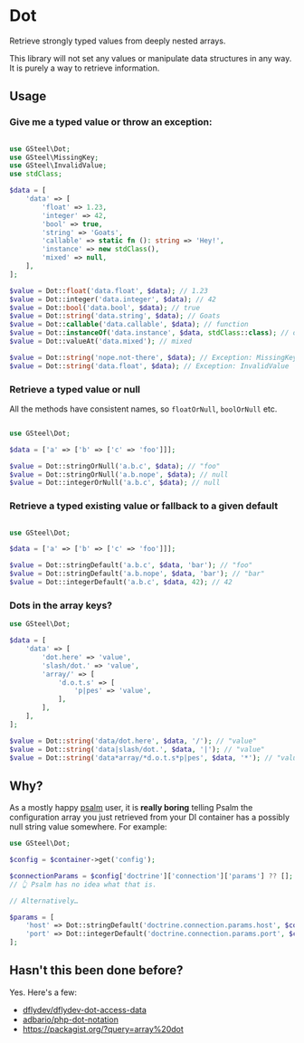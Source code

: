 # Dot

Retrieve strongly typed values from deeply nested arrays.

This library will not set any values or manipulate data structures in any way. It is purely a way to retrieve information.

## Usage

### Give me a typed value or throw an exception:
```php

use GSteel\Dot;
use GSteel\MissingKey;
use GSteel\InvalidValue;
use stdClass;

$data = [
    'data' => [
        'float' => 1.23,
        'integer' => 42,
        'bool' => true,
        'string' => 'Goats',
        'callable' => static fn (): string => 'Hey!',
        'instance' => new stdClass(),
        'mixed' => null,
    ],
];

$value = Dot::float('data.float', $data); // 1.23
$value = Dot::integer('data.integer', $data); // 42
$value = Dot::bool('data.bool', $data); // true
$value = Dot::string('data.string', $data); // Goats
$value = Dot::callable('data.callable', $data); // function
$value = Dot::instanceOf('data.instance', $data, stdClass::class); // object<stdClass>
$value = Dot::valueAt('data.mixed'); // mixed

$value = Dot::string('nope.not-there', $data); // Exception: MissingKey
$value = Dot::string('data.float', $data); // Exception: InvalidValue

```

### Retrieve a typed value or null

All the methods have consistent names, so `floatOrNull`, `boolOrNull` etc.

```php

use GSteel\Dot;

$data = ['a' => ['b' => ['c' => 'foo']]];

$value = Dot::stringOrNull('a.b.c', $data); // "foo"
$value = Dot::stringOrNull('a.b.nope', $data); // null
$value = Dot::integerOrNull('a.b.c', $data); // null

```

### Retrieve a typed existing value or fallback to a given default

```php

use GSteel\Dot;

$data = ['a' => ['b' => ['c' => 'foo']]];

$value = Dot::stringDefault('a.b.c', $data, 'bar'); // "foo"
$value = Dot::stringDefault('a.b.nope', $data, 'bar'); // "bar"
$value = Dot::integerDefault('a.b.c', $data, 42); // 42

```

### Dots in the array keys?

```php
use GSteel\Dot;

$data = [
    'data' => [
        'dot.here' => 'value',
        'slash/dot.' => 'value',
        'array/' => [
            'd.o.t.s' => [
                'p|pes' => 'value',
            ],      
        ],
    ],
];

$value = Dot::string('data/dot.here', $data, '/'); // "value"
$value = Dot::string('data|slash/dot.', $data, '|'); // "value"
$value = Dot::string('data*array/*d.o.t.s*p|pes', $data, '*'); // "value"
```

## Why?

As a mostly happy [psalm](https://psalm.dev) user, it is **really boring** telling Psalm the configuration array you just retrieved from your DI container has a possibly null string value somewhere. For example:

```php
use GSteel\Dot;

$config = $container->get('config');

$connectionParams = $config['doctrine']['connection']['params'] ?? [];
// 👆 Psalm has no idea what that is.

// Alternatively…

$params = [
    'host' => Dot::stringDefault('doctrine.connection.params.host', $config, 'localhost'),
    'port' => Dot::integerDefault('doctrine.connection.params.port', $config, 1234),
];
```

## Hasn't this been done before?

Yes. Here's a few:

 - [dflydev/dflydev-dot-access-data](https://github.com/dflydev/dflydev-dot-access-data)
 - [adbario/php-dot-notation](https://github.com/adbario/php-dot-notation)
 - https://packagist.org/?query=array%20dot
